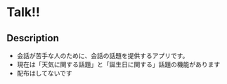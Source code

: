 # Talk!!
## Description
- 会話が苦手な人のために、会話の話題を提供するアプリです。
- 現在は「天気に関する話題」と「誕生日に関する」話題の機能があります
- 配布はしてないです
